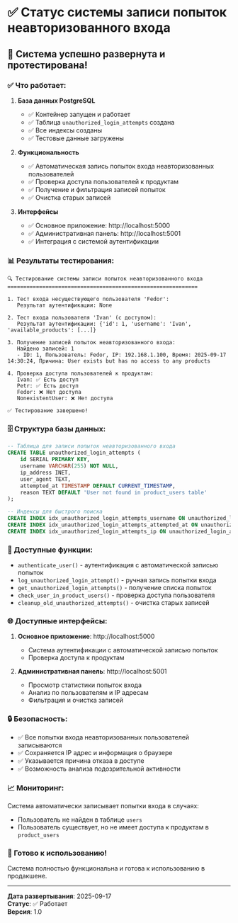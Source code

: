 # ✅ Статус системы записи попыток неавторизованного входа

## 🎉 Система успешно развернута и протестирована!

### ✅ Что работает:

1. **База данных PostgreSQL**
   - ✅ Контейнер запущен и работает
   - ✅ Таблица `unauthorized_login_attempts` создана
   - ✅ Все индексы созданы
   - ✅ Тестовые данные загружены

2. **Функциональность**
   - ✅ Автоматическая запись попыток входа неавторизованных пользователей
   - ✅ Проверка доступа пользователей к продуктам
   - ✅ Получение и фильтрация записей попыток
   - ✅ Очистка старых записей

3. **Интерфейсы**
   - ✅ Основное приложение: http://localhost:5000
   - ✅ Административная панель: http://localhost:5001
   - ✅ Интеграция с системой аутентификации

### 📊 Результаты тестирования:

```
🔍 Тестирование системы записи попыток неавторизованного входа
============================================================

1. Тест входа несуществующего пользователя 'Fedor':
   Результат аутентификации: None

2. Тест входа пользователя 'Ivan' (с доступом):
   Результат аутентификации: {'id': 1, 'username': 'Ivan', 'available_products': [...]}

3. Получение записей попыток неавторизованного входа:
   Найдено записей: 1
   - ID: 1, Пользователь: Fedor, IP: 192.168.1.100, Время: 2025-09-17 14:30:24, Причина: User exists but has no access to any products

4. Проверка доступа пользователей к продуктам:
   Ivan: ✅ Есть доступ
   Petr: ✅ Есть доступ
   Fedor: ❌ Нет доступа
   NonexistentUser: ❌ Нет доступа

✅ Тестирование завершено!
```

### 🗄️ Структура базы данных:

```sql
-- Таблица для записи попыток неавторизованного входа
CREATE TABLE unauthorized_login_attempts (
    id SERIAL PRIMARY KEY,
    username VARCHAR(255) NOT NULL,
    ip_address INET,
    user_agent TEXT,
    attempted_at TIMESTAMP DEFAULT CURRENT_TIMESTAMP,
    reason TEXT DEFAULT 'User not found in product_users table'
);

-- Индексы для быстрого поиска
CREATE INDEX idx_unauthorized_login_attempts_username ON unauthorized_login_attempts(username);
CREATE INDEX idx_unauthorized_login_attempts_attempted_at ON unauthorized_login_attempts(attempted_at);
CREATE INDEX idx_unauthorized_login_attempts_ip ON unauthorized_login_attempts(ip_address);
```

### 🔧 Доступные функции:

- `authenticate_user()` - аутентификация с автоматической записью попыток
- `log_unauthorized_login_attempt()` - ручная запись попытки входа
- `get_unauthorized_login_attempts()` - получение списка попыток
- `check_user_in_product_users()` - проверка доступа пользователя
- `cleanup_old_unauthorized_attempts()` - очистка старых записей

### 🌐 Доступные интерфейсы:

1. **Основное приложение**: http://localhost:5000
   - Система аутентификации с автоматической записью попыток
   - Проверка доступа к продуктам

2. **Административная панель**: http://localhost:5001
   - Просмотр статистики попыток входа
   - Анализ по пользователям и IP адресам
   - Фильтрация и очистка записей

### 🔒 Безопасность:

- ✅ Все попытки входа неавторизованных пользователей записываются
- ✅ Сохраняется IP адрес и информация о браузере
- ✅ Указывается причина отказа в доступе
- ✅ Возможность анализа подозрительной активности

### 📈 Мониторинг:

Система автоматически записывает попытки входа в случаях:
- Пользователь не найден в таблице `users`
- Пользователь существует, но не имеет доступа к продуктам в `product_users`

### 🚀 Готово к использованию!

Система полностью функциональна и готова к использованию в продакшене.

---

**Дата развертывания**: 2025-09-17  
**Статус**: ✅ Работает  
**Версия**: 1.0
